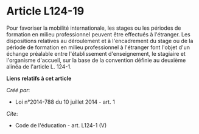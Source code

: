 # Article L124-19

Pour favoriser la mobilité internationale, les stages ou les périodes de formation en milieu professionnel peuvent être
effectués à l'étranger. Les dispositions relatives au déroulement et à l'encadrement du stage ou de la période de formation
en milieu professionnel à l'étranger font l'objet d'un échange préalable entre l'établissement d'enseignement, le stagiaire
et l'organisme d'accueil, sur la base de la convention définie au deuxième alinéa de l'article L. 124-1.

**Liens relatifs à cet article**

_Créé par_:

  - Loi n°2014-788 du 10 juillet 2014 - art. 1

_Cite_:

  - Code de l'éducation - art. L124-1 (V)
